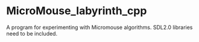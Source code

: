 # MicroMouse_labyrinth_cpp

A program for experimenting with Micromouse algorithms.
SDL2.0 libraries need to be included.
